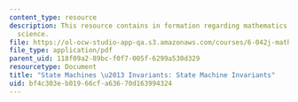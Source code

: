 ```yaml
---
content_type: resource
description: This resource contains in formation regarding mathematics for computer
  science.
file: https://ol-ocw-studio-app-qa.s3.amazonaws.com/courses/6-042j-mathematics-for-computer-science-spring-2015/bf4c303eb01966cfa63670d163994324_MIT6_042JS16_StateMachine.pdf
file_type: application/pdf
parent_uid: 118f09a2-89bc-f0f7-005f-6299a530d329
resourcetype: Document
title: "State Machines \u2013 Invariants: State Machine Invariants"
uid: bf4c303e-b019-66cf-a636-70d163994324
---
```

